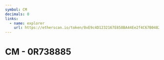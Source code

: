 ```yaml
---
symbol: CM
decimals: 0
links:
  - name: explorer
    url: https://etherscan.io/token/0xE9c4D1232167E858BA44Ee2f4C67B04823E8486a
---
```


# CM - 0R738885
